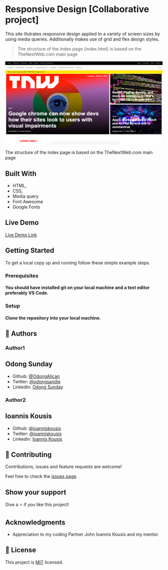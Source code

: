 # Responsive Design [Collaborative project]
This site illutrates responsive design applied to a variety of screen sizes by using media queries.
Additionally makes use of grid and flex design styles.

> The structure of the index page (index.html) is based on the TheNextWeb.com main page

![screenshot](images/Screen_Shot.png)

The structure of the index page is based on the TheNextWeb.com main page

## Built With

- HTML,
- CSS,
- Media query
- Font Awesome
- Google Fonts

## Live Demo

[Live Demo Link](https://rawcdn.githack.com/OdongAlican/responsive-design/dcf97775e34270620411276da306224670c04caa/index.html)

## Getting Started

To get a local copy up and running follow these simple example steps.

### Prerequisites

#### You should have installed git on your local machine and a text editor preferably VS Code.

### Setup

#### Clone the repository into your local machine.


## 👤 Authors

### Author1
## Odong Sunday

- Github: [@OdongAlican](https://github.com/OdongAlican)
- Twitter: [@odongsandie](https://twitter.com/odongsandie)
- Linkedin: [Odong Sunday](https://www.linkedin.com/in/sunday-alican-odong-b99226b7/)

### Author2
## Ioannis Kousis

- Github: [@ioanniskousis](https://github.com/ioanniskousis)
- Twitter: [@ioanniskousis](https://twitter.com/ioanniskousis)
- Linkedin: [Ioannis Kousis](https://www.linkedin.com/in/ioannis-kousis-9a5051b4/)

## 🤝 Contributing

Contributions, issues and feature requests are welcome!

Feel free to check the [issues page](issues/).

## Show your support

Give a ⭐️ if you like this project!

## Acknowledgments

- Appreciation to my coding Partner John Ioannis Kousis and my mentor

## 📝 License

This project is [MIT](lic.url) licensed.
